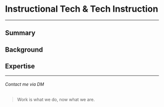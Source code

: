 # Instructional Tech & Tech Instruction

---

## Summary

## Background

## Expertise

---

###### Contact me via DM

>Work is what we do, now what we are.
